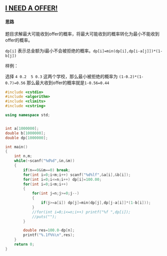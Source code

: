 ## [I NEED A OFFER!](https://cn.vjudge.net/problem/HDU-1203)

#### 思路 

题目求解最大可能收到offer的概率，将最大可能收到的概率转化为最小不能收到offer的概率。

`dp[i]` 表示总金额为i最小不会被拒绝的概率。`dp[i]=min(dp[i],dp[i-a[j]])*(1-b[j])`

样例：

选择 `4 0.2  5 0.3` 这两个学校，那么最小被拒绝的概率为  `(1-0.2)*(1-0.7)=0.56` 那么最大收到offer的概率就是`1-0.56=0.44`

```cpp
#include <cstdio>
#include <algorithm>
#include <climits>
#include <cstring>

using namespace std;


int a[1000000];
double b[1000000];
double dp[1000000];

int main()
{
    int n,m;
    while(~scanf("%d%d",&n,&m))
	{
        if(n==0&&m==0) break;
        for(int i=0;i<m;i++) scanf("%d%lf",&a[i],&b[i]);
        for(int i=0;i<=n;i++) dp[i]=100.00;
        for(int i=0;i<m;i++)
		{
			for(int j=n;j>=0;j--)
			{
                if(j>=a[i]) dp[j]=min(dp[j],dp[j-a[i]]*(1-b[i]));
			}
			//for(int i=0;i<=n;i++) printf("%f ",dp[i]);
			//puts("");
		}

		double res=100.0-dp[n];
		printf("%.1f%%\n",res);
	}
	return 0;
}

```


